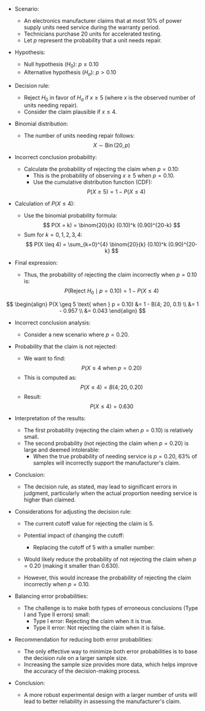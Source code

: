 - Scenario:
	- An electronics manufacturer claims that at most $10\%$ of power supply units need service during the warranty period.
	- Technicians purchase 20 units for accelerated testing.
	- Let $p$ represent the probability that a unit needs repair.

- Hypothesis:
	- Null hypothesis ($H_0$): $p \leq 0.10$
	- Alternative hypothesis ($H_a$): $p > 0.10$

- Decision rule:
	- Reject $H_0$ in favor of $H_a$ if $x \geq 5$ (where $x$ is the observed number of units needing repair).
	- Consider the claim plausible if $x \leq 4$.

- Binomial distribution:
	- The number of units needing repair follows:
    $$
    X \sim \operatorname{Bin}(20, p)
    $$

- Incorrect conclusion probability:
	- Calculate the probability of rejecting the claim when $p = 0.10$:
		- This is the probability of observing $x \geq 5$ when $p = 0.10$.
		- Use the cumulative distribution function (CDF):
    $$
    P(X \geq 5) = 1 - P(X \leq 4)
    $$

- Calculation of $P(X \leq 4)$:
	- Use the binomial probability formula:
    $$
    P(X = k) = \binom{20}{k} (0.10)^k (0.90)^{20-k}
    $$
	- Sum for $k = 0, 1, 2, 3, 4$:
    $$
    P(X \leq 4) = \sum_{k=0}^{4} \binom{20}{k} (0.10)^k (0.90)^{20-k}
    $$

- Final expression:
	- Thus, the probability of rejecting the claim incorrectly when $p = 0.10$ is:
    $$
    P(\text{Reject } H_0 \mid p = 0.10) = 1 - P(X \leq 4)
    $$

$$
\begin{align}
P(X \geq 5 \text{ when } p = 0.10) 
&= 1 - B(4; 20, 0.1) \\
&= 1 - 0.957 \\
&= 0.043
\end{align}
$$

- Incorrect conclusion analysis:
	- Consider a new scenario where $p = 0.20$.
  
- Probability that the claim is not rejected:
	- We want to find:
    $$
    P(X \leq 4 \text{ when } p = 0.20)
    $$
	- This is computed as:
    $$
    P(X \leq 4) = B(4; 20, 0.20)
    $$
	- Result:
    $$
    P(X \leq 4) = 0.630
    $$

- Interpretation of the results:
	- The first probability (rejecting the claim when $p = 0.10$) is relatively small.
	- The second probability (not rejecting the claim when $p = 0.20$) is large and deemed intolerable:
		- When the true probability of needing service is $p = 0.20$, 63% of samples will incorrectly support the manufacturer's claim.
  
- Conclusion:
	- The decision rule, as stated, may lead to significant errors in judgment, particularly when the actual proportion needing service is higher than claimed.

- Considerations for adjusting the decision rule:
	- The current cutoff value for rejecting the claim is 5.
  
	- Potential impact of changing the cutoff:
		- Replacing the cutoff of 5 with a smaller number:
    - Would likely reduce the probability of not rejecting the claim when $p = 0.20$ (making it smaller than 0.630).
    - However, this would increase the probability of rejecting the claim incorrectly when $p = 0.10$.

- Balancing error probabilities:
	- The challenge is to make both types of erroneous conclusions (Type I and Type II errors) small:
		- Type I error: Rejecting the claim when it is true.
	    - Type II error: Not rejecting the claim when it is false.

- Recommendation for reducing both error probabilities:
	- The only effective way to minimize both error probabilities is to base the decision rule on a larger sample size.
	- Increasing the sample size provides more data, which helps improve the accuracy of the decision-making process.

- Conclusion:
	- A more robust experimental design with a larger number of units will lead to better reliability in assessing the manufacturer's claim.